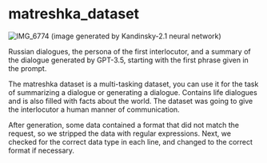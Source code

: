 # matreshka_dataset

![IMG_6774](https://github.com/zj-karina/matreshka_dataset/assets/70880156/1842445b-4257-47de-a308-677239c5427c)
(image generated by Kandinsky-2.1 neural network)

Russian dialogues, the persona of the first interlocutor, and a summary of the dialogue generated by GPT-3.5, starting with the first phrase given in the prompt.

The matreshka dataset is a multi-tasking dataset, you can use it for the task of summarizing a dialogue or generating a dialogue. Contains life dialogues and is also filled with facts about the world. The dataset was going to give the interlocutor a human manner of communication.

After generation, some data contained a format that did not match the request, so we stripped the data with regular expressions. Next, we checked for the correct data type in each line, and changed to the correct format if necessary.
